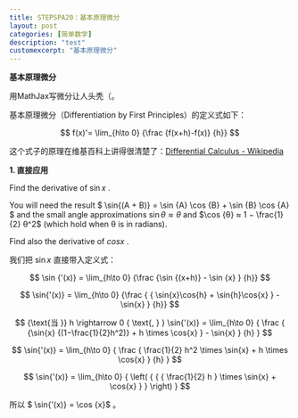 ```yaml
---
title: STEPSPA20：基本原理微分
layout: post
categories: [简单数学]
description: "test"
customexcerpt: "基本原理微分"
---
```


__基本原理微分__

用MathJax写微分让人头秃（。

基本原理微分（Differentiation by First Principles）的定义式如下：

$$ f(x)'=  \lim_{h\to 0} {\frac {f(x+h)-f(x)} {h}} $$

这个式子的原理在维基百科上讲得很清楚了：[Differential Calculus - Wikipedia](https://en.wikipedia.org/wiki/Differential_calculus#Derivative)

__1. 直接应用__

Find the derivative of $\sin {x}$ .

You will need the result $ \sin{(A + B)} = \sin {A} \cos {B} + \sin {B} \cos {A} $ and the small angle approximations $\sin {θ} ≈ θ$ and $\cos {θ} ≈ 1 − \frac{1}{2} θ^2$ (which hold when θ is in radians).

Find also the derivative of $cos x$ .

我们把 $\sin {x}$ 直接带入定义式：

$$ \sin {'(x)} =  \lim_{h\to 0} {\frac {\sin {(x+h)} - \sin {x} } {h}} $$

$$ \sin{'(x)} =  \lim_{h\to 0} {\frac { { \sin{x}\cos{h} + \sin{h}\cos{x} } - \sin{x} } {h}} $$

$$ {\text{当 }} h \rightarrow 0 { \text{, } }  \sin{'(x)} = \lim_{h\to 0} { \frac { {\sin{x} {(1−\frac{1}{2}h^2)} + h \times \cos{x} } - \sin{x} } {h} } $$

$$ \sin{'(x)} =  \lim_{h\to 0} { \frac { \frac{1}{2} h^2 \times \sin{x} + h \times \cos{x} } {h} } $$

$$ \sin{'(x)} =  \lim_{h\to 0} { \left( { { { \frac{1}{2} h } \times \sin{x} +  \cos{x} } } \right) } $$

所以 $ \sin{'(x)} = \cos {x}$ 。
